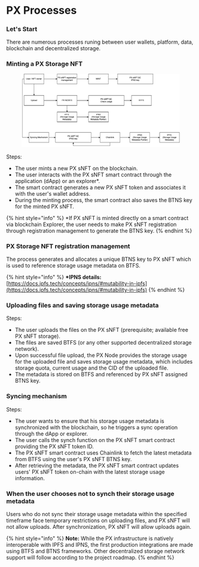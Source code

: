 # PX Processes

### Let's Start

There are numerous processes runing between user wallets, platform, data, blockchain and decentralized storage.

### Minting a PX Storage NFT

<div align="left">

<figure><img src="../.gitbook/assets/Architecture-Diagram (1).png" alt=""><figcaption></figcaption></figure>

</div>

Steps:

* The user mints a new PX sNFT on the blockchain.
* The user interacts with the PX sNFT smart contract through the application (dApp) or an explorer\*.
* The smart contract generates a new PX sNFT token and associates it with the user's wallet address.
* During the minting process, the smart contract also saves the BTNS key for the minted PX sNFT.

{% hint style="info" %}
\*If PX sNFT is minted directly on a smart contract via blockchain Explorer, the user needs to make PX sNFT registration through registration management to generate the BTNS key.
{% endhint %}

### PX Storage NFT registration management

The process generates and allocates a unique BTNS key to PX sNFT which is used to reference storage usage metadata on BTFS.&#x20;

{% hint style="info" %}
**\*IPNS details:** [https://docs.ipfs.tech/concepts/ipns/#mutability-in-ipfs](https://docs.ipfs.tech/concepts/ipns/#mutability-in-ipfs)
{% endhint %}

### Uploading files and saving storage usage metadata

Steps:

* The user uploads the files on the PX sNFT (prerequisite; available free PX sNFT storage).
* The files are saved BTFS (or any other supported decentralized storage network).
* Upon successful file upload, the PX Node provides the storage usage for the uploaded file and saves storage usage metadata, which includes storage quota, current usage and the CID of the uploaded file.
* The metadata is stored on BTFS and referenced by PX sNFT assigned BTNS key.

### Syncing mechanism

Steps:

* The user wants to ensure that his storage usage metadata is synchronized with the blockchain, so he triggers a sync operation through the dApp or explorer.
* The user calls the synch function on the PX sNFT smart contract providing the PX sNFT token ID.
* The PX sNFT smart contract uses Chainlink to fetch the latest metadata from BTFS using the user's PX sNFT BTNS key.
* After retrieving the metadata, the PX sNFT smart contract updates users' PX sNFT token on-chain with the latest storage usage information.

### When the user chooses not to synch their storage usage metadata

Users who do not sync their storage usage metadata within the specified timeframe face temporary restrictions on uploading files, and PX sNFT will not allow uploads. After synchronization, PX sNFT will allow uploads again.&#x20;

{% hint style="info" %}
**Note:** While the PX infrastructure is natively interoperable with IPFS and IPNS, the first production integrations are made using BTFS and BTNS frameworks. Other decentralized storage network support will follow according to the project roadmap.
{% endhint %}
